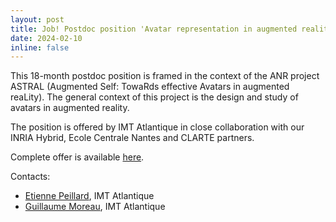 ```yaml
---
layout: post
title: Job! Postdoc position 'Avatar representation in augmented reality'
date: 2024-02-10
inline: false
---
```




This 18-month postdoc position is framed in the context of the ANR project ASTRAL (Augmented Self: TowaRds
effective Avatars in augmented reaLity). The general context of this project is the design and study of
avatars in augmented reality.

The position is offered by IMT Atlantique in close collaboration with our INRIA Hybrid, Ecole Centrale Nantes and CLARTE partners.
 

Complete offer is available [here](https://institutminestelecom.recruitee.com/l/en/o/post-doctorat-en-conception-de-methodes-de-representation-davatars-en-realite-augmentee-fhcdd-18-mois-de-droit-public-2-3). 

Contacts: 

 - [Etienne Peillard](mailto:etienne.peillard@imt-atlantique.fr),  IMT Atlantique
 - [Guillaume Moreau](mailto:guillaume.moreau@imt-atlantique.fr), IMT Atlantique
 
  


